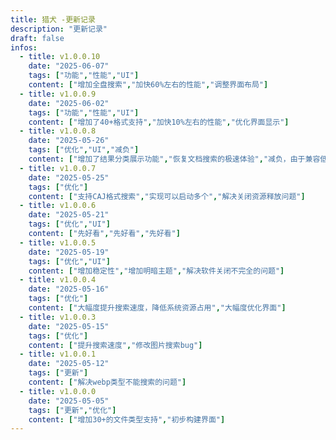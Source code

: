 ```yaml
---
title: 猎犬 -更新记录
description: "更新记录"
draft: false
infos:
  - title: v1.0.0.10
    date: "2025-06-07"
    tags: ["功能","性能","UI"]
    content: ["增加全盘搜索","加快60%左右的性能","调整界面布局"] 
  - title: v1.0.0.9
    date: "2025-06-02"
    tags: ["功能","性能","UI"]
    content: ["增加了40+格式支持","加快10%左右的性能","优化界面显示"] 
  - title: v1.0.0.8
    date: "2025-05-26"
    tags: ["优化","UI","减负"]
    content: ["增加了结果分类展示功能","恢复文档搜索的极速体验","减负，由于兼容低端电脑，移除了图片及压缩文件的搜索"] 
  - title: v1.0.0.7
    date: "2025-05-25"
    tags: ["优化"]
    content: ["支持CAJ格式搜索","实现可以启动多个","解决关闭资源释放问题"] 
  - title: v1.0.0.6
    date: "2025-05-21"
    tags: ["优化","UI"]
    content: ["先好看","先好看","先好看"] 
  - title: v1.0.0.5
    date: "2025-05-19"
    tags: ["优化","UI"]
    content: ["增加稳定性","增加明暗主题","解决软件关闭不完全的问题"] 
  - title: v1.0.0.4
    date: "2025-05-16"
    tags: ["优化"]
    content: ["大幅度提升搜索速度，降低系统资源占用","大幅度优化界面"] 
  - title: v1.0.0.3
    date: "2025-05-15"
    tags: ["优化"]
    content: ["提升搜索速度","修改图片搜索bug"] 
  - title: v1.0.0.1
    date: "2025-05-12"
    tags: ["更新"]
    content: ["解决webp类型不能搜索的问题"]  
  - title: v1.0.0.0
    date: "2025-05-05"
    tags: ["更新","优化"]
    content: ["增加30+的文件类型支持","初步构建界面"]
---
```

